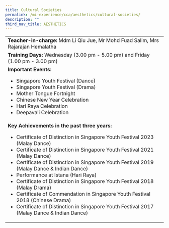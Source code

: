```yaml
---
title: Cultural Societies
permalink: /mi-experience/cca/aesthetics/cultural-societies/
description: ""
third_nav_title: AESTHETICS
---
```

<table border="0" cellspacing="0" cellpadding="0">
<tbody>
<tr>
<td width="669"><strong>Teacher-in-charge:</strong>&nbsp;Mdm Li Qiu Jue, Mr Mohd Fuad Salim, Mrs Rajarajan Hemalatha</td>
</tr>
<tr>
<td width="669"><strong>Training Days:</strong>&nbsp;Wednesday (3.00 pm - 5.00 pm) and Friday (1.00 pm - 3.00 pm)</td>
</tr>
<tr>
<td width="669"><strong>Important Events:</strong><br>
<ul>
<li>Singapore Youth Festival (Dance)</li>
<li>Singapore Youth Festival (Drama)</li>
<li>Mother Tongue Fortnight</li>
<li>Chinese New Year Celebration</li>
<li>Hari Raya Celebration</li>
<li>Deepavali Celebration</li>
</ul>
</td>
</tr>
<tr>
<td width="669"><strong>Key Achievements in the past three years:</strong><br>
<ul>
<li>Certificate of Distinction in Singapore Youth Festival 2023 (Malay Dance)</li><li>Certificate of Distinction in Singapore Youth Festival 2021 (Malay Dance)</li>
<li>Certificate of Distinction in Singapore Youth Festival 2019 (Malay Dance &amp; Indian Dance)</li>
<li>Performance at Istana (Hari Raya)</li>
<li>Certificate of Distinction in Singapore Youth Festival 2018 (Malay Drama)</li>
<li>Certificate of Commendation in Singapore Youth Festival 2018 (Chinese Drama)</li>
<li>Certificate of Distinction in Singapore Youth Festival 2017 (Malay Dance &amp; Indian Dance)</li>
</ul>
</td>
</tr>
</tbody>
</table>